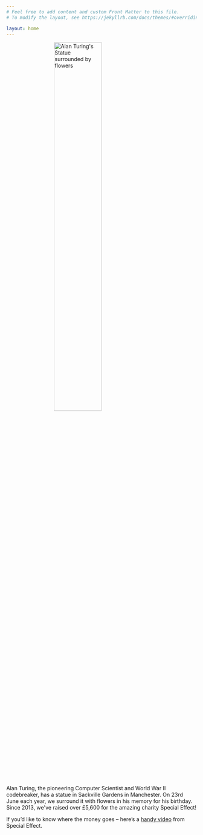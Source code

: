 ```yaml
---
# Feel free to add content and custom Front Matter to this file.
# To modify the layout, see https://jekyllrb.com/docs/themes/#overriding-theme-defaults

layout: home
---
```



<img src="{{site.baseurl}}/assets/images/2016.jpg" alt="Alan Turing's Statue surrounded by flowers"  style="width:50%;display:block;margin-left:auto;margin-right:auto;" />

Alan Turing, the pioneering Computer Scientist and World War II codebreaker, has a statue in Sackville Gardens in Manchester. On 23rd June each year, we surround it with flowers in his memory for his birthday. Since 2013, we've raised over £5,600 for the amazing charity Special Effect!

If you’d like to know where the money goes – here’s a [handy video](https://www.youtube.com/watch?v=kpYNG7MivHs&feature=emb_title) from Special Effect.
